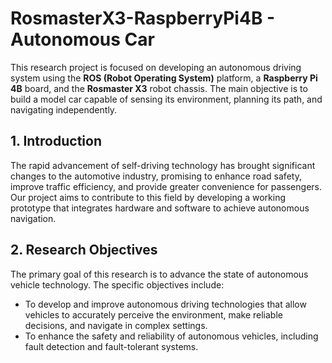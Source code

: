# RosmasterX3-RaspberryPi4B - Autonomous Car

This research project is focused on developing an autonomous driving system using the **ROS (Robot Operating System)** platform, a **Raspberry Pi 4B** board, and the **Rosmaster X3** robot chassis. The main objective is to build a model car capable of sensing its environment, planning its path, and navigating independently.

## 1. Introduction

The rapid advancement of self-driving technology has brought significant changes to the automotive industry, promising to enhance road safety, improve traffic efficiency, and provide greater convenience for passengers. Our project aims to contribute to this field by developing a working prototype that integrates hardware and software to achieve autonomous navigation.

## 2. Research Objectives

The primary goal of this research is to advance the state of autonomous vehicle technology. The specific objectives include:

* To develop and improve autonomous driving technologies that allow vehicles to accurately perceive the environment, make reliable decisions, and navigate in complex settings.
* To enhance the safety and reliability of autonomous vehicles, including fault detection and fault-tolerant systems.


